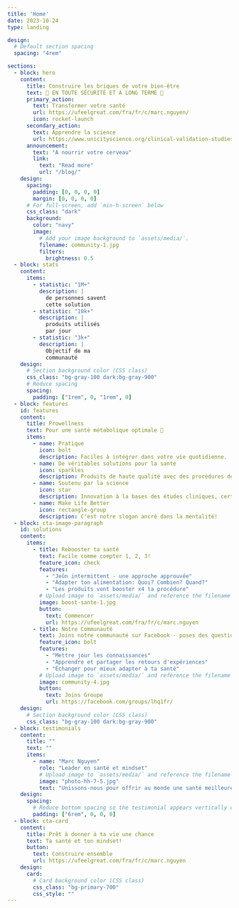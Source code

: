 ```yaml
---
title: 'Home'
date: 2023-10-24
type: landing

design:
  # Default section spacing
  spacing: "4rem"

sections:
  - block: hero
    content:
      title: Construire les briques de votre bien-être
      text: 🧱 EN TOUTE SÉCURITÉ ET A LONG TERME 🧱
      primary_action:
        text: Transformer votre santé
        url: https://ufeelgreat.com/fra/fr/c/marc.nguyen/
        icon: rocket-launch
      secondary_action:
        text: Apprendre la science
        url: https://www.unicityscience.org/clinical-validation-studies/?lang=fr
      announcement:
        text: "A nourrir votre cerveau"
        link:
          text: "Read more"
          url: "/blog/"
    design:
      spacing:
        padding: [0, 0, 0, 0]
        margin: [0, 0, 0, 0]
      # For full-screen, add `min-h-screen` below
      css_class: "dark"
      background:
        color: "navy"
        image:
          # Add your image background to `assets/media/`.
          filename: community-1.jpg
          filters:
            brightness: 0.5
  - block: stats
    content:
      items:
        - statistic: "1M+"
          description: |
            de personnes savent 
            cette solution
        - statistic: "10k+"
          description: |
            produits utilisés
            par jour
        - statistic: "3k+"
          description: |
            Objectif de ma  
            communauté
    design:
      # Section background color (CSS class)
      css_class: "bg-gray-100 dark:bg-gray-900"
      # Reduce spacing
      spacing:
        padding: ["1rem", 0, "1rem", 0]
  - block: features
    id: features
    content:
      title: Prowellness
      text: Pour une santé métabolique optimale 🧱
      items:
        - name: Pratique
          icon: bolt
          description: Faciles à intégrer dans votre vie quotidienne.
        - name: De véritables solutions pour la santé
          icon: sparkles
          description: Produits de haute qualité avec des procédures de fabrication brevetées!
        - name: Soutenu par la science
          icon: star
          description: Innovation à la bases des études cliniques, certifications fiables, brevets internationaux
        - name: Make Life Better
          icon: rectangle-group
          description: C'est notre slogan ancré dans la mentalité!
  - block: cta-image-paragraph
    id: solutions
    content:
      items:
        - title: Rebooster ta santé
          text: Facile comme compter 1, 2, 3!
          feature_icon: check
          features:
            - "Jeûn intermittent - une approche approuvée"
            - "Adapter ton alimentation: Quoi? Combien? Quand?"
            - "Les produits vont booster x4 ta procédure"
          # Upload image to `assets/media/` and reference the filename here
          image: boost-sante-1.jpg
          button:
            text: Commencer
            url: https://ufeelgreat.com/fra/fr/c/marc.nguyen
        - title: Notre Communauté
          text: Joins notre communauté sur Facebook - poses des questions pour adapter à ta santé
          feature_icon: bolt
          features:
            - "Mettre jour les connaissances"
            - "Apprendre et partager les retours d'expériences"
            - "Échanger pour mieux adapter à ta santé"
          # Upload image to `assets/media/` and reference the filename here
          image: community-4.jpg
          button:
            text: Joins Groupe
            url: https://facebook.com/groups/lhq1fr/
    design:
      # Section background color (CSS class)
      css_class: "bg-gray-100 dark:bg-gray-900"
  - block: testimonials
    content:
      title: ""
      text: ""
      items:
        - name: "Marc Nguyen"
          role: "Leader en santé et mindset"
          # Upload image to `assets/media/` and reference the filename here
          image: "photo-hh-7-5.jpg"
          text: "Unissons-nous pour offrir au monde une santé meilleure, libérer les potentiels cachés et insuffler un sens profond à chaque vie!"
    design:
      spacing:
        # Reduce bottom spacing so the testimonial appears vertically centered between sections
        padding: ["6rem", 0, 0, 0]
  - block: cta-card
    content:
      title: Prêt à donner à ta vie une chance
      text: Ta santé et ton mindset!
      button:
        text: Construire ensemble
        url: https://ufeelgreat.com/fra/fr/c/marc.nguyen
    design:
      card: 
        # Card background color (CSS class)
        css_class: "bg-primary-700"
        css_style: ""
---
```


